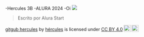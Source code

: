 -Hercules   3B
-ALURA 2024
-Oi
![](https://giphy.com/clips/storyful-panda-giant-cute-animal-HFB6yLFtt13NngqCJx)

> Escrito por Alura Start

<p xmlns:cc="http://creativecommons.org/ns#" xmlns:dct="http://purl.org/dc/terms/"><a property="dct:title" rel="cc:attributionURL" href="http://github.com/Haamr2024">gitgub hercules</a> by <a rel="cc:attributionURL dct:creator" property="cc:attributionName" href="https://github.com/Haamr2024">hércules</a> is licensed under <a href="https://creativecommons.org/licenses/by/4.0/?ref=chooser-v1" target="_blank" rel="license noopener noreferrer" style="display:inline-block;">CC BY 4.0<img style="height:22px!important;margin-left:3px;vertical-align:text-bottom;" src="https://mirrors.creativecommons.org/presskit/icons/cc.svg?ref=chooser-v1" alt=""><img style="height:22px!important;margin-left:3px;vertical-align:text-bottom;" src="https://mirrors.creativecommons.org/presskit/icons/by.svg?ref=chooser-v1" alt=""></a></p>
